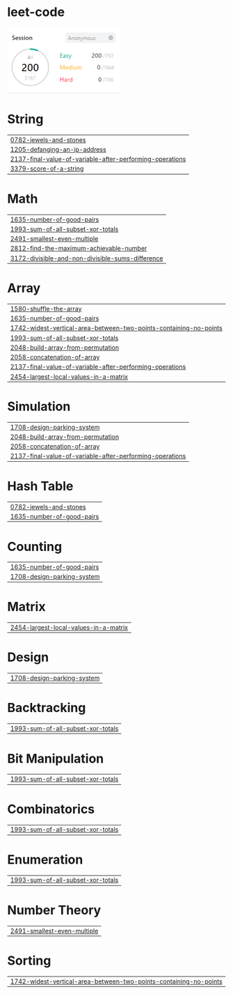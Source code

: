 # leet-code
<img src="score.png">


# String
|  |
| ------- |
| [0782-jewels-and-stones](https://github.com/changminkangkk/leet-code/tree/master/0782-jewels-and-stones) |
| [1205-defanging-an-ip-address](https://github.com/changminkangkk/leet-code/tree/master/1205-defanging-an-ip-address) |
| [2137-final-value-of-variable-after-performing-operations](https://github.com/changminkangkk/leet-code/tree/master/2137-final-value-of-variable-after-performing-operations) |
| [3379-score-of-a-string](https://github.com/changminkangkk/leet-code/tree/master/3379-score-of-a-string) |
# Math
|  |
| ------- |
| [1635-number-of-good-pairs](https://github.com/changminkangkk/leet-code/tree/master/1635-number-of-good-pairs) |
| [1993-sum-of-all-subset-xor-totals](https://github.com/changminkangkk/leet-code/tree/master/1993-sum-of-all-subset-xor-totals) |
| [2491-smallest-even-multiple](https://github.com/changminkangkk/leet-code/tree/master/2491-smallest-even-multiple) |
| [2812-find-the-maximum-achievable-number](https://github.com/changminkangkk/leet-code/tree/master/2812-find-the-maximum-achievable-number) |
| [3172-divisible-and-non-divisible-sums-difference](https://github.com/changminkangkk/leet-code/tree/master/3172-divisible-and-non-divisible-sums-difference) |
# Array
|  |
| ------- |
| [1580-shuffle-the-array](https://github.com/changminkangkk/leet-code/tree/master/1580-shuffle-the-array) |
| [1635-number-of-good-pairs](https://github.com/changminkangkk/leet-code/tree/master/1635-number-of-good-pairs) |
| [1742-widest-vertical-area-between-two-points-containing-no-points](https://github.com/changminkangkk/leet-code/tree/master/1742-widest-vertical-area-between-two-points-containing-no-points) |
| [1993-sum-of-all-subset-xor-totals](https://github.com/changminkangkk/leet-code/tree/master/1993-sum-of-all-subset-xor-totals) |
| [2048-build-array-from-permutation](https://github.com/changminkangkk/leet-code/tree/master/2048-build-array-from-permutation) |
| [2058-concatenation-of-array](https://github.com/changminkangkk/leet-code/tree/master/2058-concatenation-of-array) |
| [2137-final-value-of-variable-after-performing-operations](https://github.com/changminkangkk/leet-code/tree/master/2137-final-value-of-variable-after-performing-operations) |
| [2454-largest-local-values-in-a-matrix](https://github.com/changminkangkk/leet-code/tree/master/2454-largest-local-values-in-a-matrix) |
# Simulation
|  |
| ------- |
| [1708-design-parking-system](https://github.com/changminkangkk/leet-code/tree/master/1708-design-parking-system) |
| [2048-build-array-from-permutation](https://github.com/changminkangkk/leet-code/tree/master/2048-build-array-from-permutation) |
| [2058-concatenation-of-array](https://github.com/changminkangkk/leet-code/tree/master/2058-concatenation-of-array) |
| [2137-final-value-of-variable-after-performing-operations](https://github.com/changminkangkk/leet-code/tree/master/2137-final-value-of-variable-after-performing-operations) |
# Hash Table
|  |
| ------- |
| [0782-jewels-and-stones](https://github.com/changminkangkk/leet-code/tree/master/0782-jewels-and-stones) |
| [1635-number-of-good-pairs](https://github.com/changminkangkk/leet-code/tree/master/1635-number-of-good-pairs) |
# Counting
|  |
| ------- |
| [1635-number-of-good-pairs](https://github.com/changminkangkk/leet-code/tree/master/1635-number-of-good-pairs) |
| [1708-design-parking-system](https://github.com/changminkangkk/leet-code/tree/master/1708-design-parking-system) |
# Matrix
|  |
| ------- |
| [2454-largest-local-values-in-a-matrix](https://github.com/changminkangkk/leet-code/tree/master/2454-largest-local-values-in-a-matrix) |
# Design
|  |
| ------- |
| [1708-design-parking-system](https://github.com/changminkangkk/leet-code/tree/master/1708-design-parking-system) |
# Backtracking
|  |
| ------- |
| [1993-sum-of-all-subset-xor-totals](https://github.com/changminkangkk/leet-code/tree/master/1993-sum-of-all-subset-xor-totals) |
# Bit Manipulation
|  |
| ------- |
| [1993-sum-of-all-subset-xor-totals](https://github.com/changminkangkk/leet-code/tree/master/1993-sum-of-all-subset-xor-totals) |
# Combinatorics
|  |
| ------- |
| [1993-sum-of-all-subset-xor-totals](https://github.com/changminkangkk/leet-code/tree/master/1993-sum-of-all-subset-xor-totals) |
# Enumeration
|  |
| ------- |
| [1993-sum-of-all-subset-xor-totals](https://github.com/changminkangkk/leet-code/tree/master/1993-sum-of-all-subset-xor-totals) |
# Number Theory
|  |
| ------- |
| [2491-smallest-even-multiple](https://github.com/changminkangkk/leet-code/tree/master/2491-smallest-even-multiple) |
# Sorting
|  |
| ------- |
| [1742-widest-vertical-area-between-two-points-containing-no-points](https://github.com/changminkangkk/leet-code/tree/master/1742-widest-vertical-area-between-two-points-containing-no-points) |